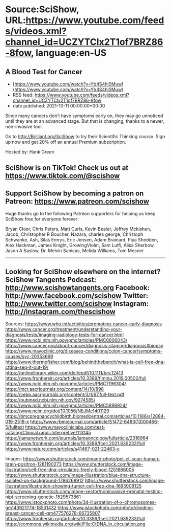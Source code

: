 # Source:SciShow, URL:https://www.youtube.com/feeds/videos.xml?channel_id=UCZYTClx2T1of7BRZ86-8fow, language:en-US

## A Blood Test for Cancer
 - [https://www.youtube.com/watch?v=Yb4S4hi0Muw](https://www.youtube.com/watch?v=Yb4S4hi0Muw)
 - RSS feed: https://www.youtube.com/feeds/videos.xml?channel_id=UCZYTClx2T1of7BRZ86-8fow
 - date published: 2021-10-11 00:00:00+00:00

Since many cancers don’t have symptoms early on, they may go unnoticed until they are at an advanced stage. But that is changing, thanks to a newer, non-invasive tool.

Go to http://Brilliant.org/SciShow to try their Scientific Thinking course. Sign up now and get 20% off an annual Premium subscription.

Hosted by: Hank Green

SciShow is on TikTok!  Check us out at https://www.tiktok.com/@scishow 
----------
Support SciShow by becoming a patron on Patreon: https://www.patreon.com/scishow
----------
Huge thanks go to the following Patreon supporters for helping us keep SciShow free for everyone forever:

Bryan Cloer, Chris Peters, Matt Curls, Kevin Bealer, Jeffrey Mckishen, Jacob, Christopher R Boucher, Nazara, charles george, Christoph Schwanke, Ash, Silas Emrys, Eric Jensen, Adam Brainard, Piya Shedden, Alex Hackman, James Knight, GrowingViolet, Sam Lutfi, Alisa Sherbow, Jason A Saslow, Dr. Melvin Sanicas, Melida Williams, Tom Mosner

----------
Looking for SciShow elsewhere on the internet?
SciShow Tangents Podcast: http://www.scishowtangents.org
Facebook: http://www.facebook.com/scishow
Twitter: http://www.twitter.com/scishow
Instagram: http://instagram.com/thescishow
----------
Sources:
https://www.who.int/activities/promoting-cancer-early-diagnosis 
https://www.cancer.org/treatment/understanding-your-diagnosis/tests/imaging-radiology-tests-for-cancer.html 
https://www.ncbi.nlm.nih.gov/pmc/articles/PMC6606043/ 
https://www.cancer.gov/about-cancer/diagnosis-staging/diagnosis#biopsy 
https://www.mayoclinic.org/diseases-conditions/colon-cancer/symptoms-causes/syc-20353669 
https://www.thermofisher.com/blog/behindthebench/what-is-cell-free-dna-cfdna-seq-it-out-19/ 
https://onlinelibrary.wiley.com/doi/epdf/10.1111/brv.12413 
https://www.frontiersin.org/articles/10.3389/fimmu.2019.00502/full 
https://www.ncbi.nlm.nih.gov/pmc/articles/PMC7196304/ 
https://mcr.aacrjournals.org/content/14/10/898 
https://cebp.aacrjournals.org/content/3/1/67.full-text.pdf 
https://pubmed.ncbi.nlm.nih.gov/9274585/ 
https://www.ncbi.nlm.nih.gov/pmc/articles/PMC5898924/ 
https://www.nejm.org/doi/10.1056/NEJMe1401129 
https://bmcpregnancychildbirth.biomedcentral.com/articles/10.1186/s12884-019-2518-x 
https://www.rbmojournal.com/article/S1472-6483(13)00466-5/fulltext 
https://www.mayocliniclabs.com/test-catalog/Clinical+and+Interpretive/113145 
https://jamanetwork.com/journals/jamaoncology/fullarticle/2318964 
https://www.frontiersin.org/articles/10.3389/fcell.2021.639233/full 
https://www.nature.com/articles/s41467-021-22463-y 

Images:
https://www.shutterstock.com/image-photo/pet-ct-scan-human-brain-positron-1281190273
https://www.shutterstock.com/image-illustration/cell-free-dna-circulates-freely-blood-1251866005
https://www.shutterstock.com/image-illustration/blue-dna-structure-isolated-on-background-1786268912
https://www.shutterstock.com/image-illustration/illustration-showing-tumor-cell-free-dna-1695908125
https://www.shutterstock.com/image-vector/noninvasive-prenatal-testing-nipt-screening-genetic-1529573861
https://www.istockphoto.com/photo/3d-illustration-of-x-chromosomes-gm143921774-18531432
https://www.istockphoto.com/photo/dividing-breast-cancer-cell-gm477576278-66735807
https://www.frontiersin.org/articles/10.3389/fcell.2021.639233/full
https://commons.wikimedia.org/wiki/File:CtDNA_in_circulation.png

